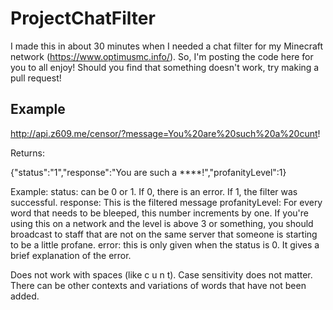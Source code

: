 # ProjectChatFilter
I made this in about 30 minutes when I needed a chat filter for my Minecraft network (https://www.optimusmc.info/). So, I'm posting the code here for you to all enjoy! Should you find that something doesn't work, try making a pull request!

Example
---
http://api.z609.me/censor/?message=You%20are%20such%20a%20cunt!

Returns:

{"status":"1","response":"You are such a ****!","profanityLevel":1}

Example:
status: can be 0 or 1. If 0, there is an error. If 1, the filter was successful.
response: This is the filtered message
profanityLevel: For every word that needs to be bleeped, this number increments by one. If you're using this on a network and the level is above 3 or something, you should broadcast to staff that are not on the same server that someone is starting to be a little profane.
error: this is only given when the status is 0. It gives a brief explanation of the error.

Does not work with spaces (like c u n t). Case sensitivity does not matter. There can be other contexts and variations of words that have not been added.
